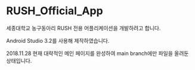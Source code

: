 # RUSH_Official_App

세종대학교 농구동아리 RUSH 전용 어플리케이션을 개발하려고 합니다.

Android Studio 3.2를 사용해 제작하였습니다.

2018.11.28 현재 대략적인 메인 페이지를 완성하여 main branch에만 파일을 올려둔 상태입니다.
